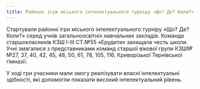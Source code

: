 ```yaml
---
title: Районні ігри міського інтелектуального турніру «Що? Де? Коли?»
---
```


Стартували районні ігри міського інтелектуального турніру «Що? Де? Коли?» серед учнів загальноосвітніх навчальних закладів. Команда старшокласників КЗШ І-ІІІ СТ.№55 «Ерудити» захищала честь школи. Учні змагалися з представниками команд старшої вікової групи КЗШ№ №27, 37, 40, 42, 45, 48, 50, 61, 78, 105, 116, Криворізької Тернівської гімназії.

У ході гри учасники мали змогу реалізувати власні інтелектуальні здібності, які допомогли показати високий інтелектуальний рівень.

<slideshow id="_/72157661203679408" />
